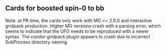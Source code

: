 ## Cards for boosted spin-0 to bb
Note: at PR time, the cards only work with MG <= 2.6.0 and interactive gridpack production. Higher MG versions crash with a parsing error, which seems to indicate that the UFO needs to be reproduced with a newer syntax. The condor gridpack plugin appears to crash due to incorrect SubProcess directory naming.

